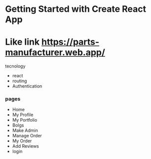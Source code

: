 # Getting Started with Create React App
# Like link https://parts-manufacturer.web.app/

tecnology
* react
* routing
* Authentication
### pages
* Home 
* My Profile
* My Portfolio
* Bolgs 
* Make Admin 
* Manage Order 
* My Order 
* Add Reviews
* login 


